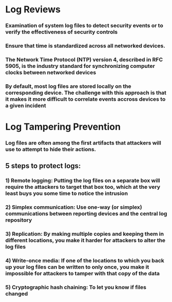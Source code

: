 # Log Reviews 

### Examination of system log files to detect security events or to verify the effectiveness of security controls

### Ensure that time is standardized across all networked devices.

### The Network Time Protocol (NTP) version 4, described in RFC 5905, is the industry standard for synchronizing computer clocks between networked devices

### By default, most log files are stored locally on the corresponding device.  The challenge with this approach is that it makes it more difficult to correlate events accross devices to a given incident

# Log Tampering Prevention

### Log files are often among the first artifacts that attackers will use to attempt to hide their actions.

## 5 steps to protect logs:

### 1) Remote logging: Putting the log files on a separate box will require the attackers to target that box too, which at the very least buys you some time to notice the intrusion

### 2) Simplex communication: Use one-way (or simplex) communications between reporting devices and the central log repository

### 3) Replication: By making multiple copies and keeping them in different locations, you make it harder for attackers to alter the log files

### 4) Write-once media: If one of the locations to which you back up your log files can be written to only once, you make it impossible for attackers to tamper with that copy of the data

### 5) Cryptographic hash chaining: To let you know if files changed
